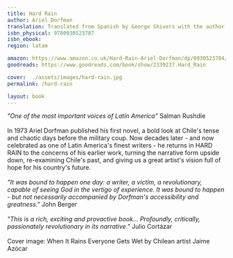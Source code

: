 ```yaml
---
title: Hard Rain
author: Ariel Dorfman
translation: Translated from Spanish by George Shivers with the author
isbn_physical: 9780930523787
isbn_ebook: 
region: latam

amazon: https://www.amazon.co.uk/Hard-Rain-Ariel-Dorfman/dp/0930523784/ref=tmm_pap_swatch_0?_encoding=UTF8&qid=1573241756&sr=8-1
goodreads: https://www.goodreads.com/book/show/2339237.Hard_Rain

cover:  ./assets/images/hard-rain.jpg
permalink: /hard-rain

layout: book
---
```

*"One of the most important voices of Latin America"* Salman Rushdie
<br><br>
In 1973 Ariel Dorfman published his first novel, a bold look at Chile's tense and chaotic days before the military coup. Now decades later - and now celebrated as one of Latin America's finest writers - he returns in HARD RAIN to the concerns of his earlier work, turning the narrative form upside down, re-examining Chile's past, and giving us a great artist's vision full of hope for his country's future.
<br><br>
*"It was bound to happen one day: a writer, a victim, a revolutionary, capable of seeing God in the vertigo of experience. It was bound to happen - but not necessarily accompanied by Dorfman's accessibility and greatness."* John Berger
<br><br>
*"This is a rich, exciting and provactive book... Profoundly, critically, passionately revolutionary in its narrative."* Julio Cortázar
<br><br>
Cover image: When It Rains Everyone Gets Wet by Chilean artist Jaime Azócar 
